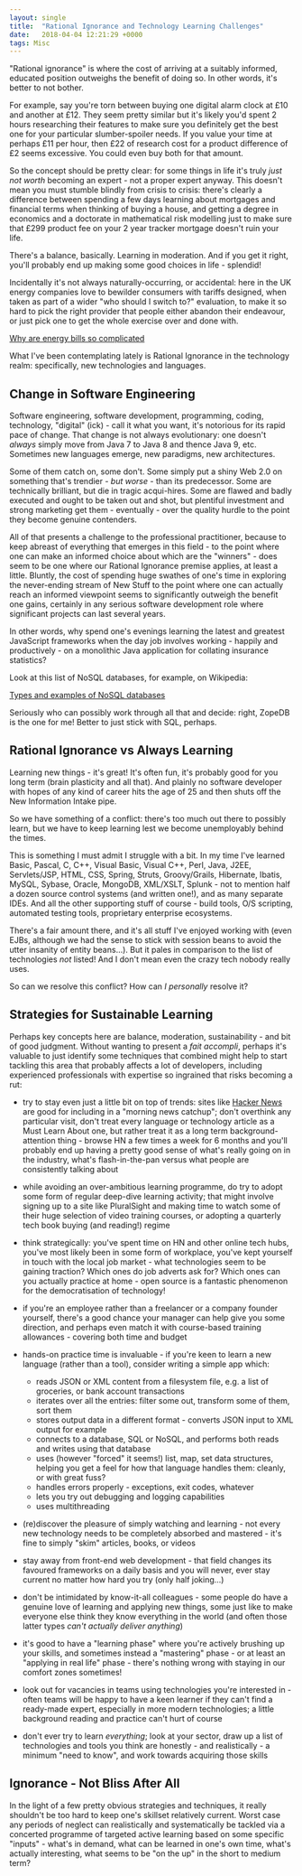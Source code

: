 ```yaml
---
layout: single
title:  "Rational Ignorance and Technology Learning Challenges"
date:   2018-04-04 12:21:29 +0000
tags: Misc
---
```

"Rational ignorance" is where the cost of arriving at a suitably informed, educated position outweighs the benefit of 
doing so. In other words, it's better to not bother.

For example, say you're torn between buying one digital alarm clock at £10 and another at £12. They seem pretty similar
but it's likely you'd spent 2 hours researching their features to make sure you definitely get the best one for your 
particular slumber-spoiler needs. If you value your time at perhaps £11 per hour, then £22 of research cost for a 
product difference of £2 seems excessive. You could even buy both for that amount.

So the concept should be pretty clear: for some things in life it's truly _just not worth_ becoming an expert - not a 
proper expert anyway. This doesn't mean you must stumble blindly from crisis to crisis: there's clearly a difference 
between spending a few days learning about mortgages and financial terms when thinking of buying a house, and getting a 
degree in economics and a doctorate in mathematical risk modelling just to make sure that £299 product fee on your 2 
year tracker mortgage doesn't ruin your life.

There's a balance, basically. Learning in moderation. And if you get it right, you'll probably end up making some good 
choices in life - splendid!

Incidentally it's not always naturally-occurring, or accidental: here in the UK energy companies love to bewilder 
consumers with tariffs designed, when taken as part of a wider "who should I switch to?" evaluation, to make it so hard
to pick the right provider that people either abandon their endeavour, or just pick one to get the whole exercise over 
and done with.

[Why are energy bills so complicated](http://www.thisismoney.co.uk/money/bills/article-1715782/Why-are-energy-bills-so-complicated.html)

What I've been contemplating lately is Rational Ignorance in the technology realm: specifically, new technologies and 
languages.

## Change in Software Engineering

Software engineering, software development, programming, coding, technology, "digital" (ick) - call it what you want,
it's notorious for its rapid pace of change. That change is not always evolutionary: one doesn't _always_ simply move 
from Java 7 to Java 8 and thence Java 9, etc. Sometimes new languages emerge, new paradigms, new architectures. 

Some of them catch on, some don't. Some simply put a shiny Web 2.0 on something that's trendier - _but worse_ - than 
its predecessor. Some are technically brilliant, but die in tragic acqui-hires. Some are flawed and badly executed and 
ought to be taken out and shot, but plentiful investment and strong marketing get them - eventually - over the quality 
hurdle to the point they become genuine contenders. 

All of that presents a challenge to the professional practitioner, because to keep abreast of everything that emerges 
in this field - to the point where one can make an informed choice about which are the "winners" - does seem to be one
where our Rational Ignorance premise applies, at least a little. Bluntly, the cost of spending huge swathes of one's 
time in exploring the never-ending stream of New Stuff to the point where one can actually reach an informed viewpoint
seems to significantly outweigh the benefit one gains, certainly in any serious software development role where 
significant projects can last several years.

In other words, why spend one's evenings learning the latest and greatest JavaScript frameworks when the day job 
involves working - happily and productively - on a monolithic Java application for collating insurance statistics? 

Look at this list of NoSQL databases, for example, on Wikipedia:

[Types and examples of NoSQL databases](https://en.wikipedia.org/wiki/NoSQL#Types_and_examples_of_NoSQL_databases)

Seriously who can possibly work through all that and decide: right, ZopeDB is the one for me! Better to just stick with 
SQL, perhaps.

## Rational Ignorance vs Always Learning

Learning new things - it's great! It's often fun, it's probably good for you long term (brain plasticity and all that). 
And plainly no software developer with hopes of any kind of career hits the age of 25 and then shuts off the New 
Information Intake pipe. 

So we have something of a conflict: there's too much out there to possibly learn, but we have to keep learning lest we 
become unemployably behind the times. 

This is something I must admit I struggle with a bit. In my time I've learned Basic, Pascal, C, C++, Visual Basic, 
Visual C++, Perl, Java, J2EE, Servlets/JSP, HTML, CSS, Spring, Struts, Groovy/Grails, Hibernate, Ibatis, MySQL, Sybase, 
Oracle, MongoDB, XML/XSLT, Splunk - not to mention half a dozen source control systems (and written one!), and as many 
separate IDEs. And all the other supporting stuff of course - build tools, O/S scripting, automated testing tools, proprietary 
enterprise ecosystems.

There's a fair amount there, and it's all stuff I've enjoyed working with (even EJBs, although we had the sense to stick 
with session beans to avoid the utter insanity of entity beans...). But it pales in comparison to the list of 
technologies _not_ listed! And I don't mean even the crazy tech nobody really uses.  

So can we resolve this conflict? How can _I personally_ resolve it?

## Strategies for Sustainable Learning

Perhaps key concepts here are balance, moderation, sustainability - and bit of good judgment. Without wanting to present
a _fait accompli_, perhaps it's valuable to just identify some techniques that combined might help to start tackling 
this area that probably affects a lot of developers, including experienced professionals with expertise so ingrained 
that risks becoming a rut:

- try to stay even just a little bit on top of trends: sites like [Hacker News](http://news.ycombinator.com/) are good
for including in a "morning news catchup"; don't overthink any particular visit, don't treat every language or 
technology article as a Must Learn About one, but rather treat it as a long term background-attention thing - browse HN 
a few times a week for 6 months and you'll probably end up having a pretty good sense of what's really going on in the 
industry, what's flash-in-the-pan versus what people are consistently talking about

- while avoiding an over-ambitious learning programme, do try to adopt some form of regular deep-dive learning activity;
that might involve signing up to a site like PluralSight and making time to watch some of their huge selection of video 
training courses, or adopting a quarterly tech book buying (and reading!) regime

- think strategically: you've spent time on HN and other online tech hubs, you've most likely been in some form of 
workplace, you've kept yourself in touch with the local job market - what technologies seem to be gaining traction? 
Which ones do job adverts ask for? Which ones can you actually practice at home - open source is a fantastic phenomenon 
for the democratisation of technology!

- if you're an employee rather than a freelancer or a company founder yourself, there's a good chance your manager can
help give you some direction, and perhaps even match it with course-based training allowances - covering both time and 
budget

- hands-on practice time is invaluable - if you're keen to learn a new language (rather than a tool), consider writing
a simple app which:
    - reads JSON or XML content from a filesystem file, e.g. a list of groceries, or bank account transactions
    - iterates over all the entries: filter some out, transform some of them, sort them
    - stores output data in a different format - converts JSON input to XML output for example
    - connects to a database, SQL or NoSQL, and performs both reads and writes using that database
    - uses (however "forced" it seems!) list, map, set data structures, helping you get a feel for how that language handles 
    them: cleanly, or with great fuss?
    - handles errors properly - exceptions, exit codes, whatever
    - lets you try out debugging and logging capabilities
    - uses multithreading

- (re)discover the pleasure of simply watching and learning - not every new technology needs to be completely absorbed 
and mastered - it's fine to simply "skim" articles, books, or videos

- stay away from front-end web development - that field changes its favoured frameworks on a daily basis and you will 
never, ever stay current no matter how hard you try (only half joking...)

- don't be intimidated by know-it-all colleagues - some people do have a genuine love of learning and applying new 
things, some just like to make everyone else think they know everything in the world (and often those latter 
types _can't actually deliver anything_)

- it's good to have a "learning phase" where you're actively brushing up your skills, and sometimes instead a 
"mastering" phase - or at least an "applying in real life" phase - there's nothing wrong with staying in our comfort 
zones sometimes! 

- look out for vacancies in teams using technologies you're interested in - often teams will be happy to have a keen 
learner if they can't find a ready-made expert, especially in more modern technologies; a little background reading 
and practice can't hurt of course

- don't ever try to learn _everything_; look at your sector, draw up a list of technologies and tools 
you think are honestly - and realistically - a minimum "need to know", and work towards acquiring those skills

## Ignorance - Not Bliss After All

In the light of a few pretty obvious strategies and techniques, it really shouldn't be too hard to keep one's 
skillset relatively current. Worst case any periods of neglect can realistically and systematically be tackled via a 
concerted programme of targeted active learning based on some specific "inputs" - what's in demand, what can be learned 
in one's own time, what's actually interesting, what seems to be "on the up" in the short to medium term?
